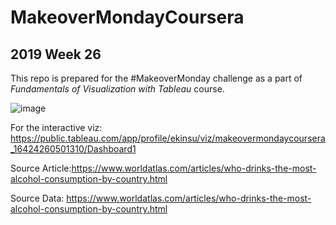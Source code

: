 # MakeoverMondayCoursera 
## 2019 Week 26
This repo is prepared for the #MakeoverMonday challenge as a part of _Fundamentals of Visualization with Tableau_ course.

![image](https://user-images.githubusercontent.com/97318595/149786447-84652a14-4e0f-47df-8fc0-1d5762f13e93.png)



For the interactive viz: https://public.tableau.com/app/profile/ekinsu/viz/makeovermondaycoursera_16424260501310/Dashboard1

Source Article:https://www.worldatlas.com/articles/who-drinks-the-most-alcohol-consumption-by-country.html

Source Data: https://www.worldatlas.com/articles/who-drinks-the-most-alcohol-consumption-by-country.html


